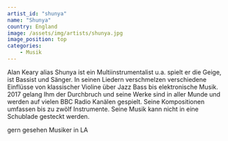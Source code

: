 ```yaml
---
artist_id: "shunya"
name: "Shunya"
country: England
image: /assets/img/artists/shunya.jpg
image_position: top
categories:
    - Musik
---
```

Alan Keary alias Shunya ist ein Multiinstrumentalist u.a. spielt er die Geige,  ist Bassist und Sänger. In seinen Liedern verschmelzen verschiedene Einflüsse von klassischer Violine über Jazz Bass bis elektronische Musik. 2017 gelang Ihm der Durchbruch und seine Werke sind in aller Munde und werden auf vielen BBC Radio Kanälen gespielt. Seine Kompositionen umfassen bis zu zwölf Instrumente. Seine Musik kann nicht in eine Schublade gesteckt werden.

gern gesehen Musiker in LA